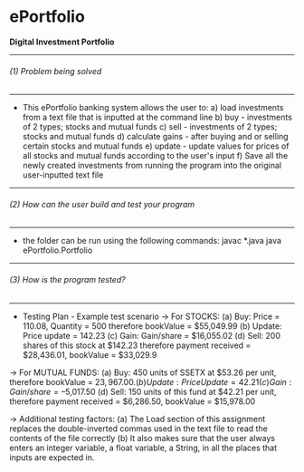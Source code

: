 # ePortfolio
**Digital Investment Portfolio**

********************************************************************
###### (1) Problem being solved
********************************************************************
- This ePortfolio banking system allows the user to:
  a) load investments from a text file that is inputted at the command line
  b) buy - investments of 2 types; stocks and mutual funds
  c) sell - investments of 2 types; stocks and mutual funds
  d) calculate gains - after buying and or selling certain stocks and mutual funds
  e) update - update values for prices of all stocks and mutual funds according to the user's input
  f) Save all the newly created investments from running the program into the original user-inputted text file

********************************************************************
###### (2) How can the user build and test your program
********************************************************************
- the folder can be run using the following commands:
  javac *.java
  java ePortfolio.Portfolio

********************************************************************
###### (3) How is the program tested?
********************************************************************
- Testing Plan - Example test scenario
-> For STOCKS:
(a) Buy: Price = 110.08, Quantity = 500 therefore bookValue = $55,049.99
(b) Update: Price update = 142.23
(c) Gain: Gain/share = $16,055.02
(d) Sell: 200 shares of this stock at $142.23 therefore payment received = $28,436.01, bookValue =  $33,029.9

-> For MUTUAL FUNDS:
(a) Buy: 450 units of SSETX at $53.26 per unit, therefore bookValue =  $23,967.00.
(b) Update: Price Update = 42.21
(c) Gain: Gain/share = –$5,017.50
(d) Sell:  150 units of this fund at $42.21 per unit, therefore payment received = $6,286.50, bookValue = $15,978.00

-> Additional testing factors:
(a) The Load section of this assignment replaces the double-inverted commas used in the text file to read the contents of the file correctly
(b) It also makes sure that the user always enters an integer variable, a float variable, a String, in all the places that inputs are expected in.

